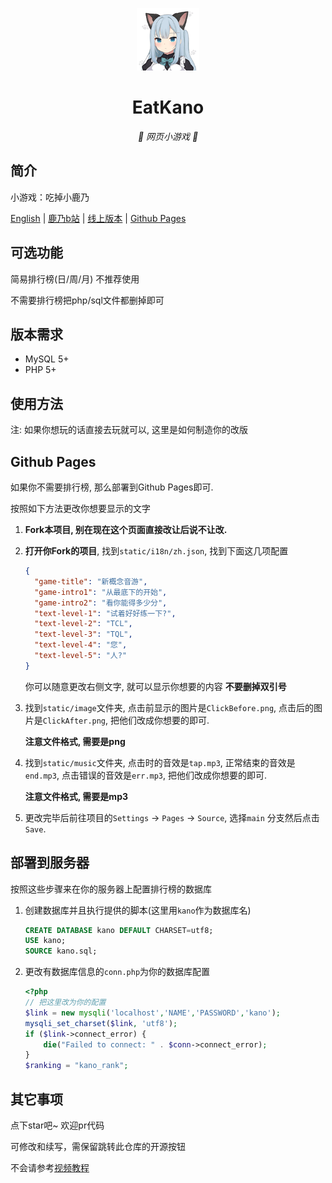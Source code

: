 <p align="center">
  <a href="https://xingye.me/game/eatkano"><img src="https://github.com/arcxingye/EatKano/blob/main/static/image/ClickBefore.png?raw=true" width="100" height="100" alt="EatKano"></a>
</p>
<div align="center">

# EatKano

_🦌 网页小游戏 🥛_

</div>


## 简介

小游戏：吃掉小鹿乃

[English](README_EN.md)
|
[鹿乃b站](https://space.bilibili.com/316381099)
|
[线上版本](https://xingye.me/game/eatkano/index.php)
|
[Github Pages](https://arcxingye.github.io/EatKano/index.html)

## 可选功能

简易排行榜(日/周/月) 不推荐使用

不需要排行榜把php/sql文件都删掉即可

## 版本需求
+ MySQL 5+
+ PHP 5+

## 使用方法

注: 如果你想玩的话直接去玩就可以, 这里是如何制造你的改版

## Github Pages

如果你不需要排行榜, 那么部署到Github Pages即可.

按照如下方法更改你想要显示的文字

1. **Fork本项目, 别在现在这个页面直接改让后说不让改.**

2. **打开你Fork的项目**, 找到`static/i18n/zh.json`, 找到下面这几项配置

   ```json
   {
     "game-title": "新概念音游",
     "game-intro1": "从最底下的开始",
     "game-intro2": "看你能得多少分",
     "text-level-1": "试着好好练一下?",
     "text-level-2": "TCL",
     "text-level-3": "TQL",
     "text-level-4": "您",
     "text-level-5": "人?"
   }
   ```

   你可以随意更改右侧文字, 就可以显示你想要的内容 **不要删掉双引号**

3. 找到`static/image`文件夹, 点击前显示的图片是`ClickBefore.png`, 点击后的图片是`ClickAfter.png`, 把他们改成你想要的即可.

    **注意文件格式, 需要是png**

4. 找到`static/music`文件夹, 点击时的音效是`tap.mp3`, 正常结束的音效是`end.mp3`, 点击错误的音效是`err.mp3`, 把他们改成你想要的即可.

   **注意文件格式, 需要是mp3**

5. 更改完毕后前往项目的`Settings` -> `Pages` -> `Source`, 选择`main` 分支然后点击`Save`.

## 部署到服务器

按照这些步骤来在你的服务器上配置排行榜的数据库

1. 创建数据库并且执行提供的脚本(这里用`kano`作为数据库名)
   ```sql
   CREATE DATABASE kano DEFAULT CHARSET=utf8;
   USE kano;
   SOURCE kano.sql;
   ```

2. 更改有数据库信息的`conn.php`为你的数据库配置

   ```php
   <?php
   // 把这里改为你的配置
   $link = new mysqli('localhost','NAME','PASSWORD','kano');
   mysqli_set_charset($link, 'utf8');
   if ($link->connect_error) {
       die("Failed to connect: " . $conn->connect_error);
   }
   $ranking = "kano_rank";
   ```


## 其它事项

点下star吧~ 欢迎pr代码

可修改和续写，需保留跳转此仓库的开源按钮

不会请参考[视频教程](https://www.bilibili.com/video/BV1jT4y1y7kA)
